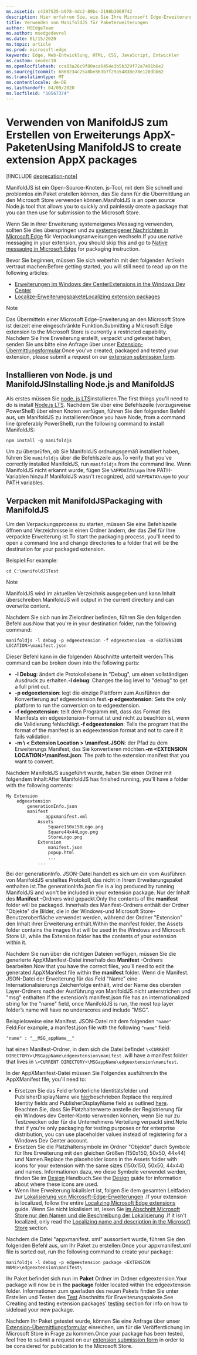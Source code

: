 ```yaml
---
ms.assetid: c4397525-b978-4dc2-89bc-2198b3069742
description: Hier erfahren Sie, wie Sie Ihre Microsoft Edge-Erweiterung mit ManifoldJS, dem Open-Source-Tool "Node. js", im Handumdrehen verpacken.
title: Verwenden von ManifoldJS für Paketerweiterungen
author: MSEdgeTeam
ms.author: msedgedevrel
ms.date: 01/15/2020
ms.topic: article
ms.prod: microsoft-edge
keywords: Edge, Web-Entwicklung, HTML, CSS, JavaScript, Entwickler
ms.custom: seodec18
ms.openlocfilehash: cca83a26c9f80eca6454e3b5b329f72a7491b6e2
ms.sourcegitcommit: 6860234c25a8be863b7f29a54838e78e120dbb62
ms.translationtype: MT
ms.contentlocale: de-DE
ms.lasthandoff: 04/09/2020
ms.locfileid: "10567374"
---
```

# <span data-ttu-id="cfec0-104">Verwenden von ManifoldJS zum Erstellen von Erweiterungs AppX-Paketen</span><span class="sxs-lookup"><span data-stu-id="cfec0-104">Using ManifoldJS to create extension AppX packages</span></span>  

[!INCLUDE [deprecation-note](../../includes/deprecation-note.md)]  

<span data-ttu-id="cfec0-105">ManifoldJS ist ein Open-Source-Knoten. js-Tool, mit dem Sie schnell und problemlos ein Paket erstellen können, das Sie dann für die Übermittlung an den Microsoft Store verwenden können.</span><span class="sxs-lookup"><span data-stu-id="cfec0-105">ManifoldJS is an open source Node.js tool that allows you to quickly and painlessly create a package that you can then use for submission to the Microsoft Store.</span></span>

<span data-ttu-id="cfec0-106">Wenn Sie in ihrer Erweiterung systemeigenes Messaging verwenden, sollten Sie dies überspringen und zu [systemeigener Nachrichten in Microsoft Edge](../native-messaging.md#creating-an-extension-with-native-messaging) für Verpackungsanweisungen wechseln.</span><span class="sxs-lookup"><span data-stu-id="cfec0-106">If you use native messaging in your extension, you should skip this and go to [Native messaging in Microsoft Edge](../native-messaging.md#creating-an-extension-with-native-messaging) for packaging instruction.</span></span> 

<span data-ttu-id="cfec0-107">Bevor Sie beginnen, müssen Sie sich weiterhin mit den folgenden Artikeln vertraut machen:</span><span class="sxs-lookup"><span data-stu-id="cfec0-107">Before getting started, you will still need to read up on the following articles:</span></span>

- [<span data-ttu-id="cfec0-108">Erweiterungen im Windows dev Center</span><span class="sxs-lookup"><span data-stu-id="cfec0-108">Extensions in the Windows Dev Center</span></span>](./extensions-in-the-windows-dev-center.md)
- [<span data-ttu-id="cfec0-109">Localize-Erweiterungspakete</span><span class="sxs-lookup"><span data-stu-id="cfec0-109">Localizing extension packages</span></span>](./localizing-extension-packages.md)

> [!NOTE]
> <span data-ttu-id="cfec0-110">Das Übermitteln einer Microsoft Edge-Erweiterung an den Microsoft Store ist derzeit eine eingeschränkte Funktion.</span><span class="sxs-lookup"><span data-stu-id="cfec0-110">Submitting a Microsoft Edge extension to the Microsoft Store is currently a restricted capability.</span></span> <span data-ttu-id="cfec0-111">Nachdem Sie Ihre Erweiterung erstellt, verpackt und getestet haben, senden Sie uns bitte eine Anfrage über unser [Extension-Übermittlungsformular](https://aka.ms/extension-request).</span><span class="sxs-lookup"><span data-stu-id="cfec0-111">Once you've created, packaged and tested your extension, please submit a request on our [extension submission form](https://aka.ms/extension-request).</span></span>


## <span data-ttu-id="cfec0-112">Installieren von Node. js und ManifoldJS</span><span class="sxs-lookup"><span data-stu-id="cfec0-112">Installing Node.js and ManifoldJS</span></span>

<span data-ttu-id="cfec0-113">Als erstes müssen Sie [node. js LTS](https://nodejs.org/en/download/)installieren.</span><span class="sxs-lookup"><span data-stu-id="cfec0-113">The first things you'll need to do is install [Node.js LTS](https://nodejs.org/en/download/).</span></span>
<span data-ttu-id="cfec0-114">Nachdem Sie über eine Befehlszeile (vorzugsweise PowerShell) über einen Knoten verfügen, führen Sie den folgenden Befehl aus, um ManifoldJS zu installieren:</span><span class="sxs-lookup"><span data-stu-id="cfec0-114">Once you have Node, from a command line (preferably PowerShell), run the following command to install ManifoldJS:</span></span>

`npm install -g manifoldjs`

<span data-ttu-id="cfec0-115">Um zu überprüfen, ob Sie ManifoldJS ordnungsgemäß installiert haben, führen Sie `manifoldjs` über die Befehlszeile aus.</span><span class="sxs-lookup"><span data-stu-id="cfec0-115">To verify that you've correctly installed ManifoldJS, run `manifoldjs` from the command line.</span></span> <span data-ttu-id="cfec0-116">Wenn ManifoldJS nicht erkannt wurde, fügen Sie `%APPDATA%\npm` Ihre PATH-Variablen hinzu.</span><span class="sxs-lookup"><span data-stu-id="cfec0-116">If ManifoldJS wasn't recognized, add `%APPDATA%\npm` to your PATH variables.</span></span>

## <span data-ttu-id="cfec0-117">Verpacken mit ManifoldJS</span><span class="sxs-lookup"><span data-stu-id="cfec0-117">Packaging with ManifoldJS</span></span>

<span data-ttu-id="cfec0-118">Um den Verpackungsprozess zu starten, müssen Sie eine Befehlszeile öffnen und Verzeichnisse in einen Ordner ändern, der das Ziel für Ihre verpackte Erweiterung ist.</span><span class="sxs-lookup"><span data-stu-id="cfec0-118">To start the packaging process, you'll need to open a command line and change directories to a folder that will be the destination for your packaged extension.</span></span>

<span data-ttu-id="cfec0-119">Beispiel:</span><span class="sxs-lookup"><span data-stu-id="cfec0-119">For example:</span></span>

`cd C:\manifoldJSTest`

> [!NOTE]
> <span data-ttu-id="cfec0-120">ManifoldJS wird im aktuellen Verzeichnis ausgegeben und kann Inhalt überschreiben.</span><span class="sxs-lookup"><span data-stu-id="cfec0-120">ManifoldJS will output in the current directory and can overwrite content.</span></span>



<span data-ttu-id="cfec0-121">Nachdem Sie sich nun im Zielordner befinden, führen Sie den folgenden Befehl aus:</span><span class="sxs-lookup"><span data-stu-id="cfec0-121">Now that you're in your destination folder, run the following command:</span></span>

`manifoldjs -l debug -p edgeextension -f edgeextension -m <EXTENSION LOCATION>\manifest.json`


<span data-ttu-id="cfec0-122">Dieser Befehl kann in die folgenden Abschnitte unterteilt werden:</span><span class="sxs-lookup"><span data-stu-id="cfec0-122">This command can be broken down into the following parts:</span></span>
 -    <span data-ttu-id="cfec0-123">**-l Debug**: ändert die Protokollebene in "Debug", um einen vollständigen Ausdruck zu erhalten.</span><span class="sxs-lookup"><span data-stu-id="cfec0-123">**-l debug**: Changes the log level to "debug" to get a full print out.</span></span>
 -    <span data-ttu-id="cfec0-124">**-p edgeextension**: legt die einzige Plattform zum Ausführen der Konvertierung auf edgeextension fest.</span><span class="sxs-lookup"><span data-stu-id="cfec0-124">**-p edgeextension**: Sets the only platform to run the conversion on to edgeextension.</span></span>
 -    <span data-ttu-id="cfec0-125">**-f edgeextension**: teilt dem Programm mit, dass das Format des Manifests ein edgeextension-Format ist und nicht zu beachten ist, wenn die Validierung fehlschlägt.</span><span class="sxs-lookup"><span data-stu-id="cfec0-125">**-f edgeextension**: Tells the program that the format of the manifest is an edgeextension format and not to care if it fails validation.</span></span>
 -    <span data-ttu-id="cfec0-126">**-m \ < Extension Location > \manifest.JSON**: der Pfad zu dem Erweiterungs Manifest, das Sie konvertieren möchten.</span><span class="sxs-lookup"><span data-stu-id="cfec0-126">**-m \<EXTENSION LOCATION>\manifest.json**: The path to the extension manifest that you want to convert.</span></span>


<span data-ttu-id="cfec0-127">Nachdem ManifoldJS ausgeführt wurde, haben Sie einen Ordner mit folgendem Inhalt:</span><span class="sxs-lookup"><span data-stu-id="cfec0-127">After ManifoldJS has finished running, you'll have a folder with the following contents:</span></span>

    My Extension
        edgeextension
            generationInfo.json
            manifest
                   appxmanifest.xml
                Assets
                    Square150x150Logo.png
                    Square44x44Logo.png
                    StoreLogo.png    
                Extension
                    manifest.json
                    popup.html
                    ...
                ...

<span data-ttu-id="cfec0-128">Bei der generationInfo. JSON-Datei handelt es sich um ein vom Ausführen von ManifoldJS erstelltes Protokoll, das nicht in Ihrem Erweiterungspaket enthalten ist.</span><span class="sxs-lookup"><span data-stu-id="cfec0-128">The generationInfo.json file is a log produced by running ManifoldJS and won't be included in your extension package.</span></span> <span data-ttu-id="cfec0-129">Nur der Inhalt des **Manifest** -Ordners wird gepackt.</span><span class="sxs-lookup"><span data-stu-id="cfec0-129">Only the contents of the **manifest** folder will be packaged.</span></span> <span data-ttu-id="cfec0-130">Innerhalb des Manifest-Ordners enthält der Ordner "Objekte" die Bilder, die in der Windows-und Microsoft Store-Benutzeroberfläche verwendet werden, während der Ordner "Extension" den Inhalt ihrer Erweiterung enthält.</span><span class="sxs-lookup"><span data-stu-id="cfec0-130">Within the manifest folder, the Assets folder contains the images that will be used in the Windows and Microsoft Store UI, while the Extension folder has the contents of your extension within it.</span></span>


<span data-ttu-id="cfec0-131">Nachdem Sie nun über die richtigen Dateien verfügen, müssen Sie die generierte AppXManifest-Datei innerhalb des **Manifest** -Ordners bearbeiten.</span><span class="sxs-lookup"><span data-stu-id="cfec0-131">Now that you have the correct files, you'll need to edit the generated AppXManifest file within the **manifest** folder.</span></span> <span data-ttu-id="cfec0-132">Wenn die Manifest. JSON-Datei der Erweiterung für das Feld "Name" eine Internationalisierungs Zeichenfolge enthält, wird der Name des obersten Layer-Ordners nach der Ausführung von ManifoldJS nicht unterstrichen und "msg" enthalten.</span><span class="sxs-lookup"><span data-stu-id="cfec0-132">If the extension’s manifest.json file has an internationalized string for the "name" field, once ManifoldJS is run, the most top layer folder’s name will have no underscores and include "MSG".</span></span>

<span data-ttu-id="cfec0-133">Beispielsweise eine Manifest. JSON-Datei mit dem folgenden `"name"` Feld:</span><span class="sxs-lookup"><span data-stu-id="cfec0-133">For example, a manifest.json file with the following `"name"` field:</span></span>

`"name" : "__MSG_appName__"`

<span data-ttu-id="cfec0-134">hat einen Manifest-Ordner, in dem sich die Datei befindet `\<CURRENT DIRECTORY>\MSGappName\edgeextension\manifest` .</span><span class="sxs-lookup"><span data-stu-id="cfec0-134">will have a manifest folder that lives in `\<CURRENT DIRECTORY>\MSGappName\edgeextension\manifest`.</span></span>

<span data-ttu-id="cfec0-135">In der AppXManifest-Datei müssen Sie Folgendes ausführen:</span><span class="sxs-lookup"><span data-stu-id="cfec0-135">In the AppXManifest file, you'll need to:</span></span>
 -    <span data-ttu-id="cfec0-136">Ersetzen Sie das Feld erforderliche Identitätsfelder und PublisherDisplayName wie [hier](./creating-and-testing-extension-packages.md#app-identity-template-values)beschrieben.</span><span class="sxs-lookup"><span data-stu-id="cfec0-136">Replace the required Identity fields and PublisherDisplayName field as outlined [here](./creating-and-testing-extension-packages.md#app-identity-template-values).</span></span> <span data-ttu-id="cfec0-137">Beachten Sie, dass Sie Platzhalterwerte anstelle der Registrierung für ein Windows dev Center-Konto verwenden können, wenn Sie nur zu Testzwecken oder für die Unternehmens Verteilung verpackt sind.</span><span class="sxs-lookup"><span data-stu-id="cfec0-137">Note that if you're only packaging for testing purposes or for enterprise distribution, you can use placeholder values instead of registering for a Windows Dev Center account.</span></span>
 -    <span data-ttu-id="cfec0-138">Ersetzen Sie die Platzhaltersymbole im Ordner "Objekte" durch Symbole für Ihre Erweiterung mit den gleichen Größen (150x150, 50x50, 44x44) und Namen.</span><span class="sxs-lookup"><span data-stu-id="cfec0-138">Replace the placeholder icons in the Assets folder with icons for your extension with the same sizes (150x150, 50x50, 44x44) and names.</span></span> <span data-ttu-id="cfec0-139">Informationen dazu, wo diese Symbole verwendet werden, finden Sie im [Design](./../design.md#icons-for-packaging) Handbuch.</span><span class="sxs-lookup"><span data-stu-id="cfec0-139">See the [Design](./../design.md#icons-for-packaging) guide for information about where these icons are used.</span></span>
 - <span data-ttu-id="cfec0-140">Wenn Ihre Erweiterung lokalisiert ist, folgen Sie dem gesamten Leitfaden zur [Lokalisierung von Microsoft-Edge-Erweiterungen](./localizing-extension-packages.md) .</span><span class="sxs-lookup"><span data-stu-id="cfec0-140">If your extension is localized, follow the entire [Localizing Microsoft Edge extensions](./localizing-extension-packages.md) guide.</span></span> <span data-ttu-id="cfec0-141">Wenn Sie nicht lokalisiert ist, lesen Sie [im Abschnitt Microsoft Store nur den Namen und die Beschreibung der Lokalisierung](./localizing-extension-packages.md#localizing-name-and-description-in-the-microsoft-store) .</span><span class="sxs-lookup"><span data-stu-id="cfec0-141">If it isn't localized, only read the [Localizing name and description in the Microsoft Store](./localizing-extension-packages.md#localizing-name-and-description-in-the-microsoft-store) section.</span></span>

<span data-ttu-id="cfec0-142">Nachdem die Datei "appxmanifest. xml" aussortiert wurde, führen Sie den folgenden Befehl aus, um Ihr Paket zu erstellen:</span><span class="sxs-lookup"><span data-stu-id="cfec0-142">Once your appxmanifest.xml file is sorted out, run the following command to create your package:</span></span>

`manifoldjs -l debug -p edgeextension package <EXTENSION NAME>\edgeextension\manifest\`

<span data-ttu-id="cfec0-143">Ihr Paket befindet sich nun im **Paket** Ordner im Ordner edgeextension.</span><span class="sxs-lookup"><span data-stu-id="cfec0-143">Your package will now be in the **package** folder located within the edgeextension folder.</span></span> <span data-ttu-id="cfec0-144">Informationen zum querladen des neuen Pakets finden Sie unter Erstellen und Testen des [Test](./creating-and-testing-extension-packages.md#testing-an-appx-package) Abschnitts für Erweiterungspakete.</span><span class="sxs-lookup"><span data-stu-id="cfec0-144">See Creating and testing extension packages' [testing](./creating-and-testing-extension-packages.md#testing-an-appx-package) section for info on how to sideload your new package.</span></span>

<span data-ttu-id="cfec0-145">Nachdem Ihr Paket getestet wurde, können Sie eine Anfrage über unser [Extension-Übermittlungsformular](https://aka.ms/extension-request) einreichen, um für die Veröffentlichung im Microsoft Store in Frage zu kommen.</span><span class="sxs-lookup"><span data-stu-id="cfec0-145">Once your package has been tested, feel free to submit a request on our [extension submission form](https://aka.ms/extension-request) in order to be considered for publication to the Microsoft Store.</span></span>
